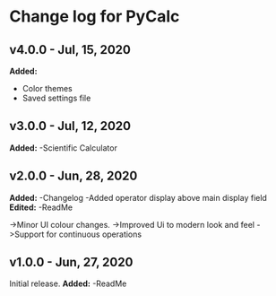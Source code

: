 # Change log for PyCalc

## v4.0.0 - Jul, 15, 2020
**Added:**
- Color themes
- Saved settings file


## v3.0.0 - Jul, 12, 2020
**Added:**
-Scientific Calculator


## v2.0.0 - Jun, 28, 2020
**Added:**
-Changelog
-Added operator display above main display field
**Edited:**
-ReadMe

->Minor UI colour changes.
->Improved Ui to modern look and feel
->Support for continuous operations


## v1.0.0 - Jun, 27, 2020
Initial release.
**Added:**
-ReadMe